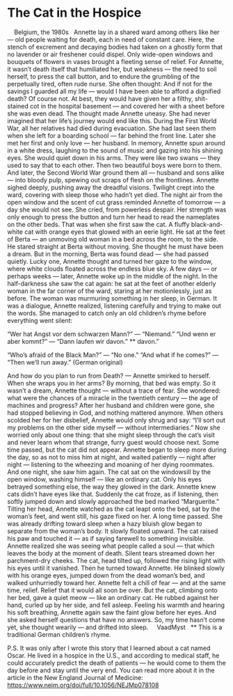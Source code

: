 # The Cat in the Hospice
 
 
Belgium, the 1980s
 
Annette lay in a shared ward among others like her — old people waiting for death, each in need of
constant care.
Here, the stench of excrement and decaying bodies had taken on a ghostly form that no lavender or air
freshener could dispel.
Only wide-open windows and bouquets of flowers in vases brought a fleeting sense of relief.
For Annette, it wasn’t death itself that humiliated her, but weakness — the need to soil herself, to press
the call button, and to endure the grumbling of the perpetually tired, often rude nurse.
She often thought:
And if not for the savings I guarded all my life — would I have been able to afford a dignified death?
Of course not.
At best, they would have given her a filthy, shit-stained cot in the hospital basement — and covered her
with a sheet before she was even dead.
The thought made Annette uneasy. She had never imagined that her life’s journey would end like this.
During the First World War, all her relatives had died during evacuation.
She had last seen them when she left for a boarding school — far behind the front line.
Later she met her first and only love — her husband.
In memory, Annette spun around in a white dress, laughing to the sound of music and gazing into his
shining eyes.
She would quiet down in his arms. They were like two swans — they used to say that to each other.
Then two beautiful boys were born to them.
And later, the Second World War ground them all — husband and sons alike — into bloody pulp, spewing
out scraps of flesh on the frontlines.
Annette sighed deeply, pushing away the dreadful visions.
Twilight crept into the ward, covering with sleep those who hadn’t yet died.
The night air from the open window and the scent of cut grass reminded Annette of tomorrow — a day
she would not see.
She cried, from powerless despair.
Her strength was only enough to press the button and turn her head to read the nameplates on the other
beds.
That was when she first saw the cat.
A fluffy black-and-white cat with orange eyes that glowed with an eerie light.
He sat at the feet of Berta — an unmoving old woman in a bed across the room, to the side.
He stared straight at Berta without moving.
She thought he must have been a dream.
But in the morning, Berta was found dead — she had passed quietly.
Lucky one, Annette thought and turned her gaze to the window, where white clouds floated across the
endless blue sky.
A few days — or perhaps weeks — later, Annette woke up in the middle of the night.
In the half-darkness she saw the cat again: he sat at the feet of another elderly woman in the far corner of
the ward, staring at her motionlessly, just as before.
The woman was murmuring something in her sleep, in German.
It was a dialogue, Annette realized, listening carefully and trying to make out the words.
She managed to catch only an old children’s rhyme before everything went silent:

“Wer hat Angst vor dem schwarzen Mann?”
— “Niemand.”
“Und wenn er aber kommt?”
— “Dann laufen wir davon.” **
davon.”

“Who’s afraid of the Black Man?”
— “No one.”
“And what if he comes?”
— “Then we’ll run away.”
(German original)

And how do you plan to run from Death? — Annette smirked to herself.
When she wraps you in her arms?
By morning, that bed was empty.
So it wasn’t a dream, Annette thought — without a trace of fear. She wondered: what were the chances of
a miracle in the twentieth century — the age of machines and progress?
After her husband and children were gone, she had stopped believing in God, and nothing mattered
anymore.
When others scolded her for her disbelief, Annette would only shrug and say:
“I’ll sort out my problems on the other side myself — without intermediaries.”
Now she worried only about one thing: that she might sleep through the cat’s visit and never learn whom
that strange, furry guest would choose next.
Some time passed, but the cat did not appear.
Annette began to sleep more during the day, so as not to miss him at night, and waited patiently — night
after night — listening to the wheezing and moaning of her dying roommates.
And one night, she saw him again.
The cat sat on the windowsill by the open window, washing himself — like an ordinary cat.
Only his eyes betrayed something else, the way they glowed in the dark.
Annette knew cats didn’t have eyes like that.
Suddenly the cat froze, as if listening, then softly jumped down and slowly approached the bed marked
“Marguerite.”
Tilting her head, Annette watched as the cat leapt onto the bed, sat by the woman’s feet, and went still,
his gaze fixed on her.
A long time passed.
She was already drifting toward sleep when a hazy bluish glow began to separate from the woman’s
body.
It slowly floated upward.
The cat raised his paw and touched it — as if saying farewell to something invisible.
Annette realized she was seeing what people called a soul — that which leaves the body at the moment
of death.
Silent tears streamed down her parchment-dry cheeks.
The cat, head tilted up, followed the rising light with his eyes until it vanished.
Then he turned toward Annette.
He blinked slowly with his orange eyes, jumped down from the dead woman’s bed, and walked
unhurriedly toward her.
Annette felt a chill of fear — and at the same time, relief.
Relief that it would all soon be over.
But the cat, climbing onto her bed, gave a quiet meow — like an ordinary cat.
He rubbed against her hand, curled up by her side, and fell asleep.
Feeling his warmth and hearing his soft breathing, Annette again saw the faint glow before her eyes.
And she asked herself questions that have no answers.
So, my time hasn’t come yet, she thought wearily — and drifted into sleep.
 
 
VaadMyst 
 
** This is a traditional German children’s rhyme.

P.S. It was only after I wrote this story that I learned about a cat named Oscar. He lived in a hospice in the U.S., and according to medical staff, he could accurately predict the death of patients — he would come to them the day before and stay until the very end.
You can read more about it in the article in the New England Journal of Medicine:
https://www.nejm.org/doi/full/10.1056/NEJMp078108

